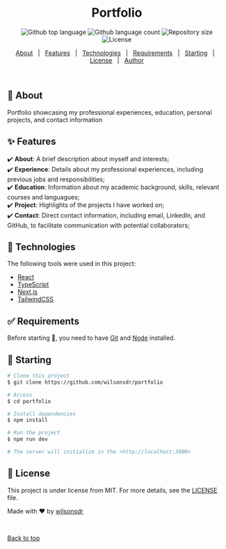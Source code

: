 <h1 align="center">Portfolio</h1>

<p align="center">
  <img alt="Github top language" src="https://img.shields.io/github/languages/top/wilsonsdr/portfolio?color=56BEB8&style=flat">

  <img alt="Github language count" src="https://img.shields.io/github/languages/count/wilsonsdr/portfolio?color=56BEB8&style=flat">

  <img alt="Repository size" src="https://img.shields.io/github/repo-size/wilsonsdr/portfolio?color=56BEB8&style=flat">

  <img alt="License" src="https://img.shields.io/github/license/wilsonsdr/portfolio?color=56BEB8&style=flat">

  <!-- <img alt="Github issues" src="https://img.shields.io/github/issues/wilsonsdr/portfolio?color=56BEB8" /> -->

  <!-- <img alt="Github forks" src="https://img.shields.io/github/forks/wilsonsdr/portfolio?color=56BEB8" /> -->

  <!-- <img alt="Github stars" src="https://img.shields.io/github/stars/wilsonsdr/portfolio?color=56BEB8" /> -->
</p>

<!-- Status -->

<!-- <h4 align="center"> 
	🚧  Portfolio 🚀 Under construction...  🚧
</h4> 

<hr> -->

<p align="center">
  <a href="#dart-about">About</a> &#xa0; | &#xa0; 
  <a href="#sparkles-features">Features</a> &#xa0; | &#xa0;
  <a href="#rocket-technologies">Technologies</a> &#xa0; | &#xa0;
  <a href="#white_check_mark-requirements">Requirements</a> &#xa0; | &#xa0;
  <a href="#checkered_flag-starting">Starting</a> &#xa0; | &#xa0;
  <a href="#memo-license">License</a> &#xa0; | &#xa0;
  <a href="https://github.com/wilsonsdr" target="_blank">Author</a>
</p>

<br>

## :dart: About ##

Portfolio showcasing my professional experiences, education, personal projects, and contact information

## :sparkles: Features ##

:heavy_check_mark: **About**: A brief description about myself and interests;\
:heavy_check_mark: **Experience**: Details about my professional experiences, including previous jobs and responsibilities;\
:heavy_check_mark: **Education**: Information about my academic background, skills, relevant courses and languagues;\
:heavy_check_mark: **Project**: Highlights of the projects I have worked on;\
:heavy_check_mark: **Contact**: Direct contact information, including email, LinkedIn, and GitHub, to facilitate communication with potential collaborators;

## :rocket: Technologies ##

The following tools were used in this project:

- [React](https://pt-br.reactjs.org/)
- [TypeScript](https://www.typescriptlang.org/)
- [Next.js](https://nextjs.org/)
- [TailwindCSS](https://tailwindcss.com/)


## :white_check_mark: Requirements ##

Before starting :checkered_flag:, you need to have [Git](https://git-scm.com) and [Node](https://nodejs.org/en/) installed.

## :checkered_flag: Starting ##

```bash
# Clone this project
$ git clone https://github.com/wilsonsdr/portfolio

# Access
$ cd portfolio

# Install dependencies
$ npm install

# Run the project
$ npm run dev

# The server will initialize in the <http://localhost:3000>
```

## :memo: License ##

This project is under license from MIT. For more details, see the [LICENSE](LICENSE.md) file.


Made with :heart: by <a href="https://github.com/wilsonsdr" target="_blank">wilsonsdr</a>

&#xa0;

<a href="#top">Back to top</a>
